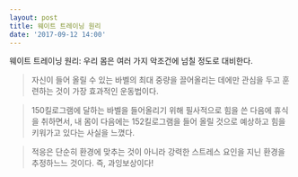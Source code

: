 ```yaml
---
layout: post
title: 웨이트 트레이닝 원리
date: '2017-09-12 14:00'
---
```


<p class="message">
  웨이트 트레이닝 원리: 우리 몸은 여러 가지 악조건에 넘칠 정도로 대비한다.
</p>

> 자신이 들어 올릴 수 있는 바벨의 최대 중량을 끌어올리는 데에만 관심을 두고 훈련하는 것이 가장 효과적인 운동법이다.

> 150킬로그램에 달하는 바벨을 들어올리기 위해 필사적으로 힘을 쓴 다음에 휴식을 취하면서, 내 몸이 다음에는 152킬로그램을 들어 올릴 것으로 예상하고 힘을 키워가고 있다는 사실을 느꼈다.

> 적응은 단순히 환경에 맞추는 것이 아니라 강력한 스트레스 요인을 지닌 환경을 추정하느느 것이다. 즉, 과잉보상이다!
